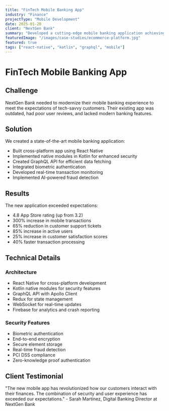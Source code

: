 ```yaml
---
title: "FinTech Mobile Banking App"
industry: "Finance"
projectType: "Mobile Development"
date: 2025-01-20
client: "NextGen Bank"
summary: "Developed a cutting-edge mobile banking application achieving a 4.8 App Store rating and 300% increase in mobile transactions"
featuredImage: "/images/case-studies/ecommerce-platform.jpg"
featured: true
tags: ["react-native", "kotlin", "graphql", "mobile"]
---
```


# FinTech Mobile Banking App

## Challenge

NextGen Bank needed to modernize their mobile banking experience to meet the expectations of tech-savvy customers. Their existing app was outdated, had poor user reviews, and lacked modern banking features.

## Solution

We created a state-of-the-art mobile banking application:

- Built cross-platform app using React Native
- Implemented native modules in Kotlin for enhanced security
- Created GraphQL API for efficient data fetching
- Integrated biometric authentication
- Developed real-time transaction monitoring
- Implemented AI-powered fraud detection

## Results

The new application exceeded expectations:

- 4.8 App Store rating (up from 3.2)
- 300% increase in mobile transactions
- 65% reduction in customer support tickets
- 85% increase in active users
- 25% increase in customer satisfaction scores
- 40% faster transaction processing

## Technical Details

### Architecture
- React Native for cross-platform development
- Kotlin native modules for security features
- GraphQL API with Apollo Client
- Redux for state management
- WebSocket for real-time updates
- Firebase for analytics and crash reporting

### Security Features
- Biometric authentication
- End-to-end encryption
- Secure element storage
- Real-time fraud detection
- PCI DSS compliance
- Zero-knowledge proof authentication

## Client Testimonial

"The new mobile app has revolutionized how our customers interact with their finances. The combination of security and user experience has exceeded our expectations." - Sarah Martinez, Digital Banking Director at NextGen Bank
